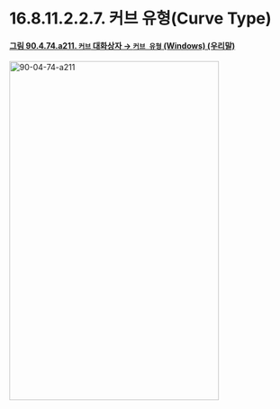 # 16.8.11.2.2.7. 커브 유형(Curve Type)

<a id="90-04-74-a211"></a>

#### [그림 90.4.74.a211. `커브` 대화상자 → `커브 유형` (Windows) (우리말)](./90-04-0074-curves.md#90-04-74-a211)
<img width="372" height="602" alt="90-04-74-a211" src="https://github.com/user-attachments/assets/49d0a6ef-5d1e-43b6-af04-9cd0ad66e04d" />